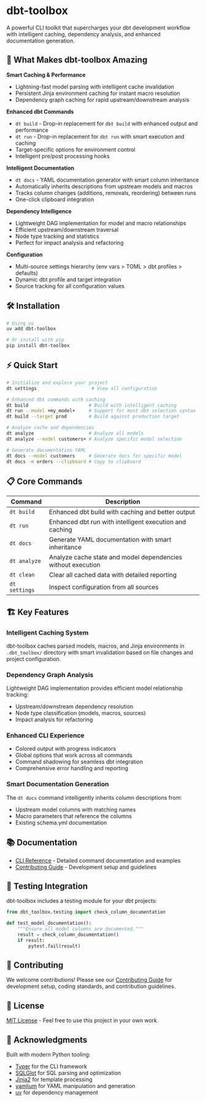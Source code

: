 # dbt-toolbox

A powerful CLI toolkit that supercharges your dbt development workflow with intelligent caching, dependency analysis, and enhanced documentation generation.

## 🚀 What Makes dbt-toolbox Amazing

**Smart Caching & Performance**
- Lightning-fast model parsing with intelligent cache invalidation
- Persistent Jinja environment caching for instant macro resolution
- Dependency graph caching for rapid upstream/downstream analysis

**Enhanced dbt Commands**
- `dt build` - Drop-in replacement for `dbt build` with enhanced output and performance
- `dt run` - Drop-in replacement for `dbt run` with smart execution and caching
- Target-specific options for environment control
- Intelligent pre/post processing hooks

**Intelligent Documentation**
- `dt docs` - YAML documentation generator with smart column inheritance
- Automatically inherits descriptions from upstream models and macros
- Tracks column changes (additions, removals, reordering) between runs
- One-click clipboard integration

**Dependency Intelligence**
- Lightweight DAG implementation for model and macro relationships
- Efficient upstream/downstream traversal
- Node type tracking and statistics
- Perfect for impact analysis and refactoring

**Configuration**
- Multi-source settings hierarchy (env vars > TOML > dbt profiles > defaults)
- Dynamic dbt profile and target integration
- Source tracking for all configuration values

## 🛠️ Installation

```bash
# Using uv
uv add dbt-toolbox

# Or install with pip
pip install dbt-toolbox
```

## ⚡ Quick Start

```bash
# Initialize and explore your project
dt settings                    # View all configuration

# Enhanced dbt commands with caching
dt build                      # Build with intelligent caching
dt run --model +my_model+     # Support for most dbt selection syntax
dt build --target prod        # Build against production target

# Analyze cache and dependencies
dt analyze                    # Analyze all models
dt analyze --model customers+ # Analyze specific model selection

# Generate documentation YAML
dt docs --model customers     # Generate docs for specific model
dt docs -m orders --clipboard # Copy to clipboard
```

## 📋 Core Commands

| Command | Description |
|---------|-------------|
| `dt build` | Enhanced dbt build with caching and better output |
| `dt run` | Enhanced dbt run with intelligent execution and caching |
| `dt docs` | Generate YAML documentation with smart inheritance |
| `dt analyze` | Analyze cache state and model dependencies without execution |
| `dt clean` | Clear all cached data with detailed reporting |
| `dt settings` | Inspect configuration from all sources |

## 🏗️ Key Features

### Intelligent Caching System
dbt-toolbox caches parsed models, macros, and Jinja environments in `.dbt_toolbox/` directory with smart invalidation based on file changes and project configuration.

### Dependency Graph Analysis
Lightweight DAG implementation provides efficient model relationship tracking:
- Upstream/downstream dependency resolution
- Node type classification (models, macros, sources)
- Impact analysis for refactoring

### Enhanced CLI Experience
- Colored output with progress indicators
- Global options that work across all commands
- Command shadowing for seamless dbt integration
- Comprehensive error handling and reporting

### Smart Documentation Generation
The `dt docs` command intelligently inherits column descriptions from:
- Upstream model columns with matching names
- Macro parameters that reference the columns
- Existing schema.yml documentation

## 📚 Documentation

- [CLI Reference](./CLI.md) - Detailed command documentation and examples
- [Contributing Guide](./CONTRIBUTING.md) - Development setup and guidelines

## 🧪 Testing Integration

dbt-toolbox includes a testing module for your dbt projects:

```python
from dbt_toolbox.testing import check_column_documentation

def test_model_documentation():
    """Ensure all model columns are documented."""
    result = check_column_documentation()
    if result:
        pytest.fail(result)
```

## 🤝 Contributing

We welcome contributions! Please see our [Contributing Guide](./CONTRIBUTING.md) for development setup, coding standards, and contribution guidelines.

## 📄 License

[MIT License](LICENSE) - Feel free to use this project in your own work.

## 🙏 Acknowledgments

Built with modern Python tooling:
- [Typer](https://typer.tiangolo.com/) for the CLI framework
- [SQLGlot](https://sqlglot.com/) for SQL parsing and optimization
- [Jinja2](https://jinja.palletsprojects.com/) for template processing
- [yamlium](https://github.com/erikmunkby/yamlium) for YAML manipulation and generation
- [uv](https://docs.astral.sh/uv/) for dependency management
